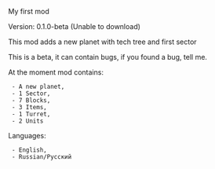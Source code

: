 My first mod

Version: 0.1.0-beta (Unable to download)

This mod adds a new planet with tech tree and first sector

This is a beta, it can contain bugs, if you found a bug, tell me.

At the moment mod contains:

     - A new planet,
     - 1 Sector,
     - 7 Blocks,
     - 3 Items,
     - 1 Turret,
     - 2 Units

Languages:

     - English,
     - Russian/Русский
